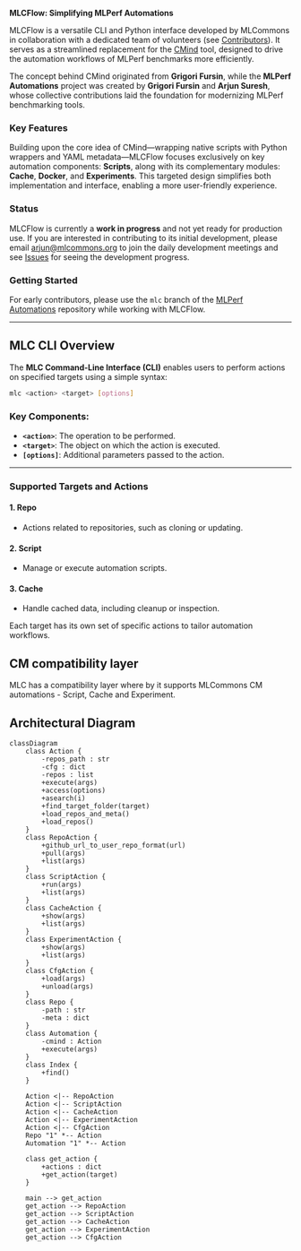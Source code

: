 **MLCFlow: Simplifying MLPerf Automations**

MLCFlow is a versatile CLI and Python interface developed by MLCommons in collaboration with a dedicated team of volunteers (see [Contributors](CONTRIBUTORS.md)). It serves as a streamlined replacement for the [CMind](https://github.com/mlcommons/ck/tree/master/cm) tool, designed to drive the automation workflows of MLPerf benchmarks more efficiently. 

The concept behind CMind originated from **Grigori Fursin**, while the **MLPerf Automations** project was created by **Grigori Fursin** and **Arjun Suresh**, whose collective contributions laid the foundation for modernizing MLPerf benchmarking tools.

### Key Features
Building upon the core idea of CMind—wrapping native scripts with Python wrappers and YAML metadata—MLCFlow focuses exclusively on key automation components: **Scripts**, along with its complementary modules: **Cache**, **Docker**, and **Experiments**. This targeted design simplifies both implementation and interface, enabling a more user-friendly experience.

### Status
MLCFlow is currently a **work in progress** and not yet ready for production use. If you are interested in contributing to its initial development, please email [arjun@mlcommons.org](mailto:arjun@mlcommons.org) to join the daily development meetings and see [Issues](https://github.com/mlcommons/mlcflow/issues) for seeing the development progress.

### Getting Started
For early contributors, please use the `mlc` branch of the [MLPerf Automations](https://github.com/mlcommons/mlperf-automations) repository while working with MLCFlow.


---

## MLC CLI Overview

The **MLC Command-Line Interface (CLI)** enables users to perform actions on specified targets using a simple syntax:

```bash
mlc <action> <target> [options]
```

### Key Components:
- **`<action>`**: The operation to be performed.
- **`<target>`**: The object on which the action is executed.
- **`[options]`**: Additional parameters passed to the action.

---

### Supported Targets and Actions

#### 1. **Repo**
- Actions related to repositories, such as cloning or updating.

#### 2. **Script**
- Manage or execute automation scripts.

#### 3. **Cache**
- Handle cached data, including cleanup or inspection.

Each target has its own set of specific actions to tailor automation workflows.

## CM compatibility layer

MLC has a compatibility layer where by it supports MLCommons CM automations - Script, Cache and Experiment. 

## Architectural Diagram

```mermaid
classDiagram
    class Action {
        -repos_path : str
        -cfg : dict
        -repos : list
        +execute(args)
        +access(options)
        +asearch(i)
        +find_target_folder(target)
        +load_repos_and_meta()
        +load_repos()
    }
    class RepoAction {
        +github_url_to_user_repo_format(url)
        +pull(args)
        +list(args)
    }
    class ScriptAction {
        +run(args)
        +list(args)
    }
    class CacheAction {
        +show(args)
        +list(args)
    }
    class ExperimentAction {
        +show(args)
        +list(args)
    }
    class CfgAction {
        +load(args)
        +unload(args)
    }
    class Repo {
        -path : str
        -meta : dict
    }
    class Automation {
        -cmind : Action
        +execute(args)
    }
    class Index {
        +find()
    }

    Action <|-- RepoAction
    Action <|-- ScriptAction
    Action <|-- CacheAction
    Action <|-- ExperimentAction
    Action <|-- CfgAction
    Repo "1" *-- Action
    Automation "1" *-- Action

    class get_action {
        +actions : dict
        +get_action(target)
    }

    main --> get_action
    get_action --> RepoAction
    get_action --> ScriptAction
    get_action --> CacheAction
    get_action --> ExperimentAction
    get_action --> CfgAction
```

